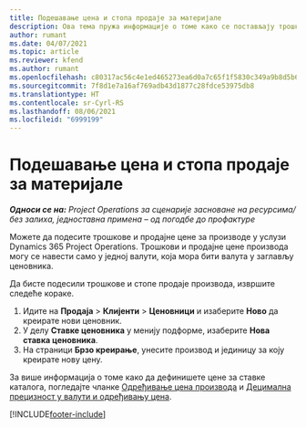 ```yaml
---
title: Подешавање цена и стопа продаје за материјале
description: Ова тема пружа информације о томе како се постављају трошкови и стопе продаје за материјале који се користе у пројектима.
author: rumant
ms.date: 04/07/2021
ms.topic: article
ms.reviewer: kfend
ms.author: rumant
ms.openlocfilehash: c80317ac56c4e1ed465273ea6d0a7c65f1f5830c349a9b8d5b6f7f8d92424c7b
ms.sourcegitcommit: 7f8d1e7a16af769adb43d1877c28fdce53975db8
ms.translationtype: HT
ms.contentlocale: sr-Cyrl-RS
ms.lasthandoff: 08/06/2021
ms.locfileid: "6999199"
---
```

# <a name="set-up-cost-and-sales-rates-for-materials"></a>Подешавање цена и стопа продаје за материјале

_**Односи се на:** Project Operations за сценарије засноване на ресурсима/без залиха, једноставна примена – од погодбе до профактуре_

Можете да подесите трошкове и продајне цене за производе у услузи Dynamics 365 Project Operations. Трошкови и продајне цене производа могу се навести само у једној валути, која мора бити валута у заглављу ценовника.

Да бисте подесили трошкове и стопе продаје производа, извршите следеће кораке. 

1. Идите на **Продаја** > **Клијенти** > **Ценовници** и изаберите **Ново** да креирате нови ценовник. 
2. У делу **Ставке ценовника** у менију подформе, изаберите **Нова ставка ценовника**. 
3. На страници **Брзо креирање**, унесите производ и јединицу за коју креирате нову цену.

За више информација о томе како да дефинишете цене за ставке каталога, погледајте чланке [Одређивање цена производа](/dynamics365/sales-enterprise/create-price-lists-price-list-items-define-pricing-products.md) и [Децимална прецизност у валути и одређивању цена](/dynamics365/sales-enterprise/decimal-precision-currency-pricing.md).

[!INCLUDE[footer-include](../includes/footer-banner.md)]
